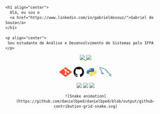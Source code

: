 <div>
  
    <h1 align="center">
      Olá, eu sou o 
      <a href="https://www.linkedin.com/in/gabrieldesouz/">Gabriel de Souza</a>
    </h1>
    
    <p align="center">
     Sou estudante de Análise e Desenvolvimento de Sistemas pelo IFPA
    </p>
    
  </div>
  
  <div align="center">
    <a href="https://github.com/gabrieldesouz">
      <img height="150em" src="https://github-readme-stats.vercel.app/api?username=gabrieldesouz&count_private=true&include_all_commits=true&show_icons=true&theme=dracula&hide_border=false&show_owner=true"/>
      <img height="150em" src="https://github-readme-stats.vercel.app/api/top-langs/?username=gabrieldesouz&theme=dracula&hide_border=false&&layout=compact"/>
    </a>
  </div>
  
  <div align="center" valign="top"><br>
    <img align="center" alt="git" height="30" width="40" src="https://raw.githubusercontent.com/devicons/devicon/master/icons/git/git-original.svg">
    <img align="center" alt="github" height="35" width="35"
  src="https://raw.githubusercontent.com/devicons/devicon/master/icons/github/github-original.svg">
    <img align="center" alt="linux" height="30" width="40" src="https://raw.githubusercontent.com/devicons/devicon/master/icons/python/python-original.svg">
    <img align="center" alt="mysql" height="30" width="40" src="https://raw.githubusercontent.com/devicons/devicon/master/icons/mysql/mysql-original.svg">
  </div><br>
  
  <div align="center">
    <a href="https://www.instagram.com/gabrieldesouz/" target="_blank"><img src="https://img.shields.io/badge/-Instagram-%23E4405F?style=for-the-badge&logo=instagram&logoColor=white" target="_blank"></a>
    <a href="https://www.linkedin.com/in/gabrieldesouz/" target="_blank"><img src="https://img.shields.io/badge/-LinkedIn-%230077B5?style=for-the-badge&logo=linkedin&logoColor=white" target="_blank"></a> 
    <a href="mailto:lucianefnery@gmail.com"><img src="https://img.shields.io/badge/-Gmail-%23333?style=for-the-badge&logo=gmail&logoColor=white" target="_blank"></a>
  </div>
  
  <div align="center">
  
    ![Snake animation](https://github.com/danielbped/danielbped/blob/output/github-contribution-grid-snake.svg)
